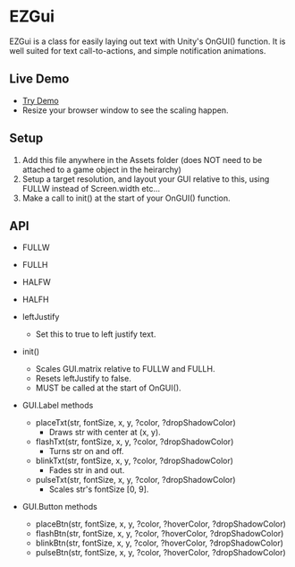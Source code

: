 EZGui
=====

EZGui is a class for easily laying out text with Unity's OnGUI() function.  It is well suited for text call-to-actions, and simple notification animations.

Live Demo
---------
* [Try Demo](http://jonmann20.github.io/playground/EZGui/)
* Resize your browser window to see the scaling happen.

Setup
-----
1. Add this file anywhere in the Assets folder (does NOT need to be attached to a game object in the heirarchy)
2. Setup a target resolution, and layout your GUI relative to this, using FULLW instead of Screen.width etc...
3. Make a call to init() at the start of your OnGUI() function.

API
---
* FULLW
* FULLH
* HALFW
* HALFH
* leftJustify
	* Set this to true to left justify text.
	
* init()
	* Scales GUI.matrix relative to FULLW and FULLH.
	* Resets leftJustify to false.
	* MUST be called at the start of OnGUI().

* GUI.Label methods
	* placeTxt(str, fontSize, x, y, ?color, ?dropShadowColor)
		* Draws str with center at (x, y).
	* flashTxt(str, fontSize, x, y, ?color, ?dropShadowColor)
		* Turns str on and off.
	* blinkTxt(str, fontSize, x, y, ?color, ?dropShadowColor)
		* Fades str in and out.
	* pulseTxt(str, fontSize, x, y, ?color, ?dropShadowColor)
		* Scales str's fontSize [0, 9].

* GUI.Button methods
	* placeBtn(str, fontSize, x, y, ?color, ?hoverColor, ?dropShadowColor)
	* flashBtn(str, fontSize, x, y, ?color, ?hoverColor, ?dropShadowColor)
	* blinkBtn(str, fontSize, x, y, ?color, ?hoverColor, ?dropShadowColor)
	* pulseBtn(str, fontSize, x, y, ?color, ?hoverColor, ?dropShadowColor)

